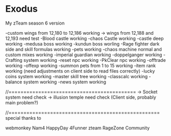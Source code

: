 # Exodus
My zTeam season 6 version


-custom wings from 12,180 to 12,186 working -> wings from 12,188 and 12,193 need test
-Blood castle working
-chaos Castle working
-castle deep working
-medusa boss working
-kundun boss worling
-Rage fighter dark side and skill formulas working
-pets working
-chaos machine normal and custom mixes working
-imperial guardian working
-doppelganger working
-Crafting system working
-reset npc working
-PkClear npc working
-offtrade working
-offexp working
-summon pets from 1 to 15 working
-item rank working (need adjustments on client side to read files correctly)
-lucky coins system working
-master skill tree working
-classcalc working
-balance system working
-news system working


//===========================================
-> Socket system need check
-> illusion temple need check (Client side, probably main problem?)

//===================================================
special thanks to 

webmonkey
Nam4
HappyDay
4Funner
zteam
RageZone Community
